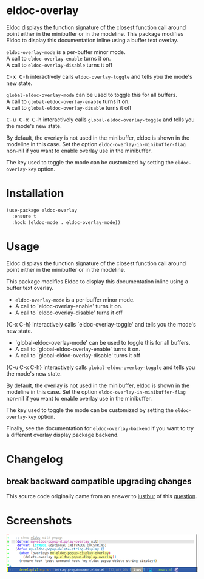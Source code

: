 # eldoc-overlay

Eldoc displays the function signature of the closest function call
around point either in the minibuffer or in the modeline.  This
package modifies Eldoc to display this documentation inline using a
buffer text overlay.

`eldoc-overlay-mode` is a per-buffer minor mode.  
   A call to `eldoc-overlay-enable` turns it on.  
   A call to `eldoc-overlay-disable` turns it off

   <kbd>C-x C-h</kbd> interactively calls `eldoc-overlay-toggle` and tells
   you the mode's new state.

`global-eldoc-overlay-mode` can be used to toggle this for all buffers.  
   A call to `global-eldoc-overlay-enable` turns it on.  
   A call to `global-eldoc-overlay-disable` turns it off

   <kbd>C-u C-x C-h</kbd> interactively calls `global-eldoc-overlay-toggle` and tells
   you the mode's new state.

By default, the overlay is not used in the minibuffer, eldoc is shown in the modeline
in this case.  Set the option `eldoc-overlay-in-minibuffer-flag` non-nil if you want
to enable overlay use in the minibuffer.

The key used to toggle the mode can be customized by setting the `eldoc-overlay-key`
option.

# Installation

```emacs-lisp
(use-package eldoc-overlay
  :ensure t
  :hook (eldoc-mode . eldoc-overlay-mode))
```

# Usage

Eldoc displays the function signature of the closest function call around point
either in the minibuffer or in the modeline.

This package modifies Eldoc to display this documentation inline using a buffer
text overlay.

- `eldoc-overlay-mode` is a per-buffer minor mode.
- A call to `eldoc-overlay-enable' turns it on.
- A call to `eldoc-overlay-disable' turns it off

{C-x C-h} interactively calls `eldoc-overlay-toggle' and tells you the mode's
new state.

- `global-eldoc-overlay-mode' can be used to toggle this for all buffers.
- A call to `global-eldoc-overlay-enable' turns it on.
- A call to `global-eldoc-overlay-disable' turns it off

{C-u C-x C-h} interactively calls `global-eldoc-overlay-toggle` and tells you
the mode's new state.

By default, the overlay is not used in the minibuffer, eldoc is shown in the
modeline in this case. Set the option `eldoc-overlay-in-minibuffer-flag` non-nil
if you want to enable overlay use in the minibuffer.

The key used to toggle the mode can be customized by setting the
`eldoc-overlay-key` option.

Finally, see the documentation for `eldoc-overlay-backend` if you want to try a
different overlay display package backend.

# Changelog

## break backward compatible upgrading changes


This source code originally came from an answer to [justbur](https://emacs.stackexchange.com/users/14114/justbur)
of this [question](https://emacs.stackexchange.com/questions/29256/display-eldoc-help-info-behind-point).

# Screenshots

![eldoc-overlay screenshot](eldoc-overlay.png)

